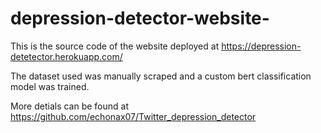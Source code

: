 # depression-detector-website-
This is the source code of the website deployed at  https://depression-detetector.herokuapp.com/

The dataset used was manually scraped and a custom bert classification model was trained.

More detials can be found at https://github.com/echonax07/Twitter_depression_detector

